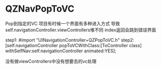 # QZNavPopToVC
Pop到指定的VC
项目有时候一个界面有多种进入方式 导致self.navigationController.viewControllers堆不同
index返回会跳到错误界面

step1:
#import "UINavigationController+QZPopToVC.h"
step2:
[self.navigationController popToVCWithClass:[ToController class] withSelfNav:self.navigationController animated:YES];

没有做viewControllers中没有想要去的vc处理
